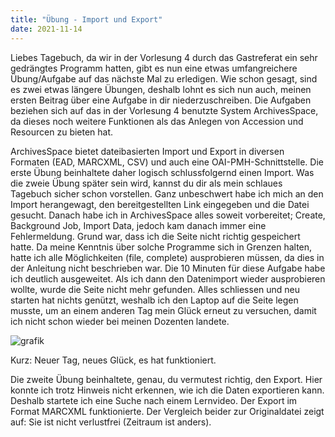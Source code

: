 ```yaml
---
title: "Übung - Import und Export"
date: 2021-11-14
---
```

Liebes Tagebuch, da wir in der Vorlesung 4 durch das Gastreferat ein sehr gedrängtes Programm hatten, gibt es nun eine etwas umfangreichere Übung/Aufgabe auf das nächste Mal zu erledigen. Wie schon gesagt, sind es zwei etwas längere Übungen, deshalb lohnt es sich nun auch, meinen ersten Beitrag über eine Aufgabe in dir niederzuschreiben. Die Aufgaben beziehen sich auf das in der Vorlesung 4 benutzte System ArchivesSpace, da dieses noch weitere Funktionen als das Anlegen von Accession und Resourcen zu bieten hat. 

ArchivesSpace bietet dateibasierten Import und Export in diversen Formaten (EAD, MARCXML, CSV) und auch eine OAI-PMH-Schnittstelle.
Die erste Übung beinhaltete daher logisch schlussfolgernd einen Import. Was die zweie Übung später sein wird, kannst du dir als mein schlaues Tagebuch sicher schon vorstellen. Ganz unbeschwert habe ich mich an den Import herangewagt, den bereitgestellten Link eingegeben und die Datei gesucht. Danach habe ich in ArchivesSpace alles soweit vorbereitet; Create, Background Job, Import Data, jedoch kam danach immer eine Fehlermeldung. Grund war, dass ich die Seite nicht richtig gespeichert hatte. Da meine Kenntnis über solche Programme sich in Grenzen halten, hatte ich alle Möglichkeiten (file, complete) ausprobieren müssen, da dies in der Anleitung nicht beschrieben war. Die 10 Minuten für diese Aufgabe habe ich deutlich ausgeweitet. Als ich dann den Datenimport wieder ausprobieren wollte, wurde die Seite nicht mehr gefunden. Alles schliessen und neu starten hat nichts genützt, weshalb ich den Laptop auf die Seite legen musste, um an einem anderen Tag mein Glück erneut zu versuchen, damit ich nicht schon wieder bei meinen Dozenten landete. 
 
![grafik](https://user-images.githubusercontent.com/90958264/149956617-b8ce412a-ca4d-47fe-88b4-81103fdc7c7b.png)

Kurz: Neuer Tag, neues Glück, es hat funktioniert. 

Die zweite Übung beinhaltete, genau, du vermutest richtig, den Export. Hier konnte ich trotz Hinweis nicht erkennen, wie ich die Daten exportieren kann. Deshalb startete ich eine Suche nach einem Lernvideo. Der Export im Format MARCXML funktionierte. Der Vergleich beider zur Originaldatei zeigt auf: Sie ist nicht verlustfrei (Zeitraum ist anders).
